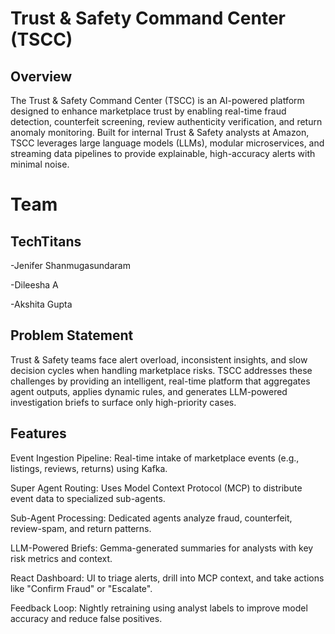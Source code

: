 # Trust & Safety Command Center (TSCC)

## Overview

The Trust & Safety Command Center (TSCC) is an AI-powered platform designed to enhance marketplace trust by enabling real-time fraud detection, counterfeit screening, review authenticity verification, and return anomaly monitoring. Built for internal Trust & Safety analysts at Amazon, TSCC leverages large language models (LLMs), modular microservices, and streaming data pipelines to provide explainable, high-accuracy alerts with minimal noise.

# Team

## TechTitans

-Jenifer Shanmugasundaram

-Dileesha A

-Akshita Gupta

## Problem Statement

Trust & Safety teams face alert overload, inconsistent insights, and slow decision cycles when handling marketplace risks. TSCC addresses these challenges by providing an intelligent, real-time platform that aggregates agent outputs, applies dynamic rules, and generates LLM-powered investigation briefs to surface only high-priority cases.

## Features
Event Ingestion Pipeline: Real-time intake of marketplace events (e.g., listings, reviews, returns) using Kafka.

Super Agent Routing: Uses Model Context Protocol (MCP) to distribute event data to specialized sub-agents.

Sub-Agent Processing: Dedicated agents analyze fraud, counterfeit, review-spam, and return patterns.

LLM-Powered Briefs: Gemma-generated summaries for analysts with key risk metrics and context.

React Dashboard: UI to triage alerts, drill into MCP context, and take actions like "Confirm Fraud" or "Escalate".

Feedback Loop: Nightly retraining using analyst labels to improve model accuracy and reduce false positives.
